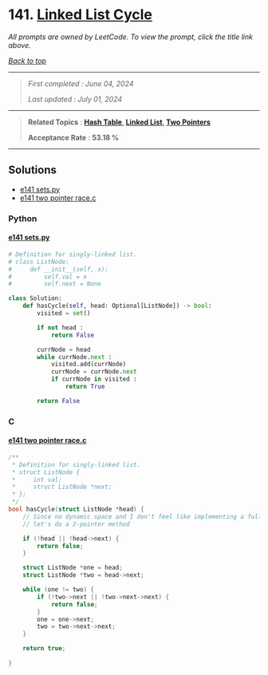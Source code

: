 # 141. [Linked List Cycle](<https://leetcode.com/problems/linked-list-cycle>)

*All prompts are owned by LeetCode. To view the prompt, click the title link above.*

*[Back to top](<../README.md>)*

------

> *First completed : June 04, 2024*
>
> *Last updated : July 01, 2024*

------

> **Related Topics** : **[Hash Table](<by_topic/Hash Table.md>), [Linked List](<by_topic/Linked List.md>), [Two Pointers](<by_topic/Two Pointers.md>)**
>
> **Acceptance Rate** : **53.18 %**

------

## Solutions

- [e141 sets.py](<../my-submissions/e141 sets.py>)
- [e141 two pointer race.c](<../my-submissions/e141 two pointer race.c>)
### Python
#### [e141 sets.py](<../my-submissions/e141 sets.py>)
```Python
# Definition for singly-linked list.
# class ListNode:
#     def __init__(self, x):
#         self.val = x
#         self.next = None

class Solution:
    def hasCycle(self, head: Optional[ListNode]) -> bool:
        visited = set()

        if not head :
            return False

        currNode = head
        while currNode.next :
            visited.add(currNode)
            currNode = currNode.next
            if currNode in visited :
                return True

        return False
```

### C
#### [e141 two pointer race.c](<../my-submissions/e141 two pointer race.c>)
```C
/**
 * Definition for singly-linked list.
 * struct ListNode {
 *     int val;
 *     struct ListNode *next;
 * };
 */
bool hasCycle(struct ListNode *head) {
    // Since no dynamic space and I don't feel like implementing a full datastructure,
    // let's do a 2-pointer method

    if (!head || !head->next) {
        return false;
    }

    struct ListNode *one = head;
    struct ListNode *two = head->next;

    while (one != two) {
        if (!two->next || !two->next->next) {
            return false;
        }
        one = one->next;
        two = two->next->next;
    }

    return true;
    
}
```

